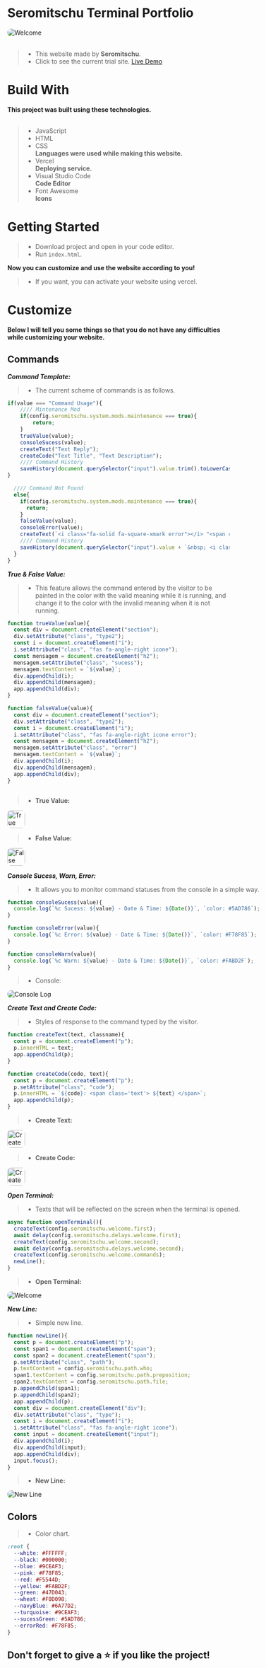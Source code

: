 <h1>Seromitschu Terminal Portfolio</h1>
<img style="border-radius: 8px;" src="src/assets/readme/welcomeGIF.gif" alt="Welcome"/>
<br>
<br>

> - This website made by **Seromitschu**. <br>
> - Click to see the current trial site. <a href="https://seromitschu.vercel.app">Live Demo<a>


<h1>Build With</h1>

**This project was built using these technologies.**
<br><br>

> - JavaScript
> - HTML
> - CSS <br> **Languages ​​were used while making this website.**
> - Vercel <br>**Deploying service.**
> - Visual Studio Code <br>**Code Editor**
> - Font Awesome <br> **Icons**


<h1>Getting Started</h1>

> - Download project and open in your code editor.
> - Run ``index.html``.

**Now you can customize and use the website according to you!**

> - If you want, you can activate your website using vercel.

<h1>Customize</h1>

**Below I will tell you some things so that you do not have any difficulties while customizing your website.**

<h2>Commands</h2>

_**Command Template:**_

> - The current scheme of commands is as follows.
```javascript
if(value === "Command Usage"){
    //// Mintenance Mod
    if(config.seromitschu.system.mods.maintenance === true){
        return;
    }
    trueValue(value);
    consoleSucess(value);
    createText("Text Reply");
    createCode("Text Title", "Text Description");
    //// Command History
    saveHistory(document.querySelector("input").value.trim().toLowerCase());
}

  //// Command Not Found
  else{
    if(config.seromitschu.system.mods.maintenance === true){
      return;
    }
    falseValue(value);
    consoleError(value);
    createText(`<i class="fa-solid fa-square-xmark error"></i> "<span class="error">${value}</span>" ${config.seromitschu.commands.commandNotFound}`);
    //// Command History
    saveHistory(document.querySelector("input").value + `&nbsp; <i class="fa-solid fa-square-xmark error"></i>`.trim().toLowerCase());
  }
}
```

_**True & False Value:**_

> - This feature allows the command entered by the visitor to be painted in the color with the valid meaning while it is running, and change it to the color with the invalid meaning when it is not running.
```javascript
function trueValue(value){
  const div = document.createElement("section");
  div.setAttribute("class", "type2");
  const i = document.createElement("i");
  i.setAttribute("class", "fas fa-angle-right icone");
  const mensagem = document.createElement("h2");
  mensagem.setAttribute("class", "sucess");
  mensagem.textContent = `${value}`;
  div.appendChild(i);
  div.appendChild(mensagem);
  app.appendChild(div);
}

function falseValue(value){
  const div = document.createElement("section");
  div.setAttribute("class", "type2");
  const i = document.createElement("i");
  i.setAttribute("class", "fas fa-angle-right icone error");
  const mensagem = document.createElement("h2");
  mensagem.setAttribute("class", "error")
  mensagem.textContent = `${value}`;
  div.appendChild(i);
  div.appendChild(mensagem);
  app.appendChild(div);
}
```
<div style="float: left;">

> - **True Value:**<br>
<img style="border-radius: 8px; height: 40px" src="src/assets/readme/trueValueIMG.jpg" alt="True Value">

> - **False Value:**<br>
<img style="border-radius: 8px; height: 40px" src="src/assets/readme/falseValueIMG.jpg" alt="False Value">

_**Console Sucess, Warn, Error:**_

> - It allows you to monitor command statuses from the console in a simple way.
```javascript
function consoleSucess(value){
  console.log(`%c Sucess: ${value} - Date & Time: ${Date()}`, `color: #5AD786`);
}

function consoleError(value){
  console.log(`%c Error: ${value} - Date & Time: ${Date()}`, `color: #F78F85`);
}

function consoleWarn(value){
  console.log(`%c Warn: ${value} - Date & Time: ${Date()}`, `color: #FABD2F`);
}
```
> - Console:<br>
<img style="border-radius: 8px" src="src/assets/readme/consoleLogIMG.jpg" alt="Console Log">

_**Create Text and Create Code:**_

> - Styles of response to the command typed by the visitor.
```javascript
function createText(text, classname){
  const p = document.createElement("p");
  p.innerHTML = text;
  app.appendChild(p);
}

function createCode(code, text){
  const p = document.createElement("p");
  p.setAttribute("class", "code");
  p.innerHTML = `${code}: <span class='text'> ${text} </span>`;
  app.appendChild(p);
}
```

> - **Create Text:**<br>
<img style="border-radius: 8px; height: 40px" src="src/assets/readme/createTextIMG.jpg" alt="Create Text">

> - **Create Code:**<br>
<img style="border-radius: 8px; height: 40px" src="src/assets/readme/createCodeIMG.jpg" alt="Create Code">

_**Open Terminal:**_

> - Texts that will be reflected on the screen when the terminal is opened.

```javascript
async function openTerminal(){
  createText(config.seromitschu.welcome.first);
  await delay(config.seromitschu.delays.welcome.first);
  createText(config.seromitschu.welcome.second);
  await delay(config.seromitschu.delays.welcome.second);
  createText(config.seromitschu.welcome.commands);
  newLine();
}
```
> - **Open Terminal:**<br>
<img style="border-radius: 8px;" src="src/assets/readme/welcomeGIF.gif" alt="Welcome"/>

_**New Line:**_

> - Simple new line.

```javascript
function newLine(){
  const p = document.createElement("p");
  const span1 = document.createElement("span");
  const span2 = document.createElement("span");
  p.setAttribute("class", "path");
  p.textContent = config.seromitschu.path.who;
  span1.textContent = config.seromitschu.path.preposition;
  span2.textContent = config.seromitschu.path.file;
  p.appendChild(span1);
  p.appendChild(span2);
  app.appendChild(p);
  const div = document.createElement("div");
  div.setAttribute("class", "type");
  const i = document.createElement("i");
  i.setAttribute("class", "fas fa-angle-right icone");
  const input = document.createElement("input");
  div.appendChild(i);
  div.appendChild(input);
  app.appendChild(div);
  input.focus();
}
```

> - **New Line:**<br>
<img style="border-radius: 8px;" src="src/assets/readme/newLineIMG.jpg" alt="New Line"/>

<h2>Colors</h2>

> - Color chart.
```css
:root {
  --white: #FFFFFF;
  --black: #000000;
  --blue: #9CEAF3;
  --pink: #F78F85;
  --red: #F5544D;
  --yellow: #FABD2F;
  --green: #47D043;
  --wheat: #F0D098;
  --navyBlue: #6A77D2;
  --turquoise: #9CEAF3;
  --sucessGreen: #5AD786;
  --errorRed: #F78F85;
}
```
<h2>Don't forget to give a ⭐ if you like the project!</h2>
